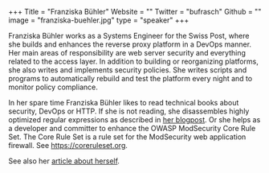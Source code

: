 +++
Title = "Franziska Bühler"
Website = ""
Twitter = "bufrasch"
Github = ""
image = "franziska-buehler.jpg"
type = "speaker"
+++

Franziska Bühler works as a Systems Engineer for the Swiss Post, where she builds and
enhances the reverse proxy platform in a DevOps manner. Her main areas of responsibility
are web server security and everything related to the access layer. In addition to
building or reorganizing platforms, she also writes and implements security policies. She
writes scripts and programs to automatically rebuild and test the platform every night and
to monitor policy compliance.

In her spare time Franziska Bühler likes to read technical books about security, DevOps or
HTTP. If she is not reading, she disassembles highly optimized regular expressions as
described in [her blogpost](https://coreruleset.org/20171109/disassembling-sqli-rules/).
Or she helps as a developer and committer to enhance the OWASP ModSecurity Core Rule Set.
The Core Rule Set is a rule set for the ModSecurity web application firewall. See
https://coreruleset.org.

See also her [article about herself](https://woman-in-cyber.com/blogs/cyber-role-models/the-story-of-franziska-buhler-schmocker-between-web-server-security-and-web-application-firewalls).